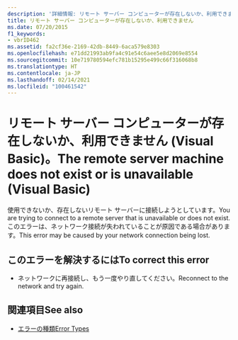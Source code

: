 ```yaml
---
description: '詳細情報: リモート サーバー コンピューターが存在しないか、利用できません (Visual Basic)'
title: リモート サーバー コンピューターが存在しないか、利用できません
ms.date: 07/20/2015
f1_keywords:
- vbrID462
ms.assetid: fa2cf36e-2169-42db-8449-6aca579e8303
ms.openlocfilehash: e71dd21993ab9fa4c91e54c6aee5e8d2069e8554
ms.sourcegitcommit: 10e719780594efc781b15295e499c66f316068b8
ms.translationtype: HT
ms.contentlocale: ja-JP
ms.lasthandoff: 02/14/2021
ms.locfileid: "100461542"
---
```

# <a name="the-remote-server-machine-does-not-exist-or-is-unavailable-visual-basic"></a><span data-ttu-id="6007a-103">リモート サーバー コンピューターが存在しないか、利用できません (Visual Basic)。</span><span class="sxs-lookup"><span data-stu-id="6007a-103">The remote server machine does not exist or is unavailable (Visual Basic)</span></span>

<span data-ttu-id="6007a-104">使用できないか、存在しないリモート サーバーに接続しようとしています。</span><span class="sxs-lookup"><span data-stu-id="6007a-104">You are trying to connect to a remote server that is unavailable or does not exist.</span></span> <span data-ttu-id="6007a-105">このエラーは、ネットワーク接続が失われていることが原因である場合があります。</span><span class="sxs-lookup"><span data-stu-id="6007a-105">This error may be caused by your network connection being lost.</span></span>  
  
## <a name="to-correct-this-error"></a><span data-ttu-id="6007a-106">このエラーを解決するには</span><span class="sxs-lookup"><span data-stu-id="6007a-106">To correct this error</span></span>  
  
- <span data-ttu-id="6007a-107">ネットワークに再接続し、もう一度やり直してください。</span><span class="sxs-lookup"><span data-stu-id="6007a-107">Reconnect to the network and try again.</span></span>  
  
## <a name="see-also"></a><span data-ttu-id="6007a-108">関連項目</span><span class="sxs-lookup"><span data-stu-id="6007a-108">See also</span></span>

- [<span data-ttu-id="6007a-109">エラーの種類</span><span class="sxs-lookup"><span data-stu-id="6007a-109">Error Types</span></span>](../programming-guide/language-features/error-types.md)
